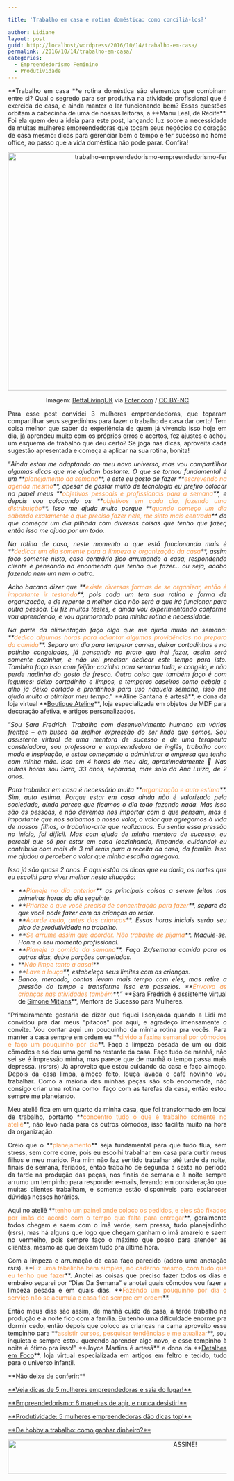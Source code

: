 ```yaml
---

title: 'Trabalho em casa e rotina doméstica: como conciliá-los?'

author: Lidiane
layout: post
guid: http://localhost/wordpress/2016/10/14/trabalho-em-casa/
permalink: /2016/10/14/trabalho-em-casa/
categories:
  - Empreendedorismo Feminino
  - Produtividade
---
```

<p align="justify">
  **Trabalho em casa **e rotina doméstica são elementos que combinam entre si? Qual o segredo para ser produtiva na atividade profissional que é exercida de casa, e ainda manter o lar funcionando bem? Essas questões orbitam a cabecinha de uma de nossas leitoras, a **Manu Leal, de Recife**. Foi ela quem deu a ideia para este post, lançando luz sobre a necessidade de muitas mulheres empreendedoras que tocam seus negócios do coração de casa mesmo: dicas para gerenciar bem o tempo e ter sucesso no home office, ao passo que a vida doméstica não pode parar. Confira!
</p>

<p align="center">
  <img class="alignnone size-full wp-image-13104" src="http://www.trololodemulher.com.br/blog/wp-content/uploads/2016/10/TRABALHO-EMPREENDEDORISMO-EMPREENDEDORISMO-FEMININO-ROTINA-DOMÉSTICA.jpg" alt="trabalho-empreendedorismo-empreendedorismo-feminino-rotina-domestica" width="800" height="548" />
</p>

<p align="center">
  Imagem: <a href="http://www.flickr.com/photos/128763078@N04/" target="_blank">BettaLivingUK</a> via <a href="http://foter.com/" target="_blank">Foter.com</a> / <a href="http://creativecommons.org/licenses/by-nc/2.0/" target="_blank">CC BY-NC</a>
</p>

<p align="justify">
  Para esse post convidei 3 mulheres empreendedoras, que toparam compartilhar seus segredinhos para fazer o trabalho de casa dar certo! Tem coisa melhor que saber da experiência de quem já vivencia isso hoje em dia, já aprendeu muito com os próprios erros e acertos, fez ajustes e achou um esquema de trabalho que deu certo? Se joga nas dicas, aproveita cada sugestão apresentada e começa a aplicar na sua rotina, bonita!
</p>

<p align="justify">
  “<em>Ainda estou me adaptando ao meu novo universo, mas vou compartilhar algumas dicas que me ajudam bastante. O que se tornou fundamental é um **<span style="background-color: #ffffff; color: #f79646;">planejamento da semana</span>**, e este eu gosto de fazer **<span style="background-color: #ffffff; color: #f79646;">escrevendo na agenda mesmo</span>**, apesar de gostar muito de tecnologia eu prefiro colocar no papel meus **<span style="color: #f79646;">objetivos pessoais e profissionais para a semana</span>**, e depois vou colocando os **<span style="color: #f79646;">objetivos em cada dia, fazendo uma distribuição</span>**. Isso me ajuda muito porque **<span style="color: #f79646;">quando começo um dia sabendo exatamente o que preciso fazer nele, me sinto mais centrada</span>** do que começar um dia pilhada com diversas coisas que tenho que fazer, então isso me ajuda por um todo. </em>
</p>

<p align="justify">
  <em>Na rotina de casa, neste momento o que está funcionando mais é **<span style="color: #f79646;">dedicar um dia somente para a limpeza e organização da casa</span>**, assim foco somente nisto, caso contrário fico arrumando a casa, respondendo cliente e pensando na encomenda que tenho que fazer… ou seja, acabo fazendo nem um nem o outro. </em>
</p>

<p align="justify">
  <em>Acho bacana dizer que **<span style="color: #f79646;">existe diversas formas de se organizar, então é importante ir testando</span>**, pois cada um tem sua rotina e forma de organização, e de repente a melhor dica não será a que irá funcionar para outra pessoa. Eu fiz muitos testes, e ainda vou experimentando conforme vou aprendendo, e vou aprimorando para minha rotina e necessidade. </em>
</p>

<p align="justify">
  <em>Na parte da alimentação faço algo que me ajuda muito na semana: **<span style="color: #f79646;">dedico algumas horas para adiantar algumas providências no preparo da comida</span>**. Separo um dia para temperar carnes, deixar cortadinhas e no potinho congeladas, já pensando no prato que irei fazer, assim será somente cozinhar, e não irei precisar dedicar este tempo para isto. Também faço isso com feijão: cozinho para semana toda, e congelo, e não perde nadinha do gosto de fresco. Outra coisa que também faço é com legumes: deixo cortadinho e limpos, e temperos caseiros como cebola e alho já deixo cortado e prontinhos para uso naquela semana, isso me ajuda muito a otimizar meu tempo</em>.” **Aline Santana é artesã**, e dona da loja virtual **<a href="http://www.elo7.com.br/boutiqueateline/loja" target="_blank">Boutique Ateline</a>**, loja especializada em objetos de MDF para decoração afetiva, e artigos personalizados.
</p>

<p align="justify">
  “<em>Sou Sara Fredrich. Trabalho com desenvolvimento humano em várias frentes – em busca da melhor expressão do ser lindo que somos. Sou assistente virtual de uma mentora de sucesso e de uma terapeuta consteladora, sou professora e empreendedora de inglês, trabalho com moda e inspiração, e estou começando a administrar a empresa que tenho com minha mãe. Isso em 4 horas do meu dia, aproximadamente 🙂 Nas outras horas sou Sara, 33 anos, separada, mãe solo da Ana Luiza, de 2 anos.</em>
</p>

<p align="justify">
  <em>Para trabalhar em casa é necessário muita **<span style="color: #f79646;">organização e auto estima</span>**. Sim, auto estima. Porque estar em casa ainda não é valorizado pela sociedade, ainda parece que ficamos o dia todo fazendo nada. Mas isso são as pessoas, e não devemos nos importar com o que pensam, mas é importante que nós saibamos o nosso valor, o valor que agregamos à vida de nossos filhos, o trabalho-arte que realizamos. Eu sentia essa pressão no início, foi difícil. Mas com ajuda de minha mentora de sucesso, eu percebi que só por estar em casa (cozinhando, limpando, cuidando) eu contribuía com mais de 3 mil reais para a receita da casa, da família. Isso me ajudou a perceber o valor que minha escolha agregava.</em>
</p>

<p align="justify">
  <em>Isso já são quase 2 anos. E aqui estão as dicas que eu daria, os nortes que eu escolhi para viver melhor nesta situação:<u></u><u></u></em>
</p>

  * <div align="justify">
      <em>**<span style="color: #f79646;">Planeje no dia anterior</span>** as principais coisas a serem feitas nas primeiras horas do dia seguinte.</em>
    </div>

  * <div align="justify">
      <em>**<span style="color: #f79646;">Priorize o que você precisa de concentração para fazer</span>**, separe do que você pode fazer com as crianças ao redor.</em>
    </div>

  * <div align="justify">
      <em>**<span style="color: #f79646;">Acorde cedo, antes das crianças</span>**. Essas horas iniciais serão seu pico de produtividade no trabalho.</em>
    </div>

  * <div align="justify">
      <em>**<span style="color: #f79646;">Se arrume assim que acordar. Não trabalhe de pijama</span>**. Maquie-se. Honre o seu momento profissional.</em>
    </div>

  * <div align="justify">
      <em>**<span style="color: #f79646;">Planeje a comida da semana</span>**. Faça 2x/semana comida para os outros dias, deixe porções congeladas.</em>
    </div>

  * <div align="justify">
      **<span style="color: #f79646;"><em>Não limpe tanto a casa!</em></span>**
    </div>

  * <div align="justify">
      <em>**<span style="color: #f79646;">Lave a louça</span>**, estabeleça seus limites com as crianças.</em>
    </div>

  * <div align="justify">
      <em>Banco, mercado, contas levam mais tempo com eles, mas retire a pressão do tempo e transforme isso em passeios. **<span style="color: #f79646;">Envolva as crianças nas atividades também</span>**.</em>” **Sara Fredrich é assistente virtual de <a href="http://www.simonemitjans.com.br/" target="_blank">Simone Mitjans</a>**, Mentora de Sucesso para Mulheres.
    </div>

<p align="justify">
  “Primeiramente gostaria de dizer que fiquei lisonjeada quando a Lidi me convidou pra dar meus “pitacos” por aqui, e agradeço imensamente o convite. Vou contar aqui um pouquinho da minha rotina pra vocês. Para manter a casa sempre em ordem eu **<span style="color: #f79646;">divido a faxina semanal por cômodos e faço um pouquinho por dia</span>**. Faço a limpeza pesada de um ou dois cômodos e só dou uma geral no restante da casa. Faço tudo de manhã, não sei se é impressão minha, mas parece que de manhã o tempo passa mais depressa. (rsrsrs) Já aproveito que estou cuidando da casa e faço almoço. Depois da casa limpa, almoço feito, louça lavada e café novinho vou trabalhar. Como a maioria das minhas peças são sob encomenda, não consigo criar uma rotina como  faço com as tarefas da casa, então estou sempre me planejando.
</p>

<p align="justify">
  Meu ateliê fica em um quarto da minha casa, que foi transformado em local de trabalho, portanto **<span style="color: #f79646;">concentro tudo o que é trabalho somente no ateliê</span>**, não levo nada para os outros cômodos, isso facilita muito na hora da organização.
</p>

<p align="justify">
  Creio que o **<span style="color: #f79646;">planejamento</span>** seja fundamental para que tudo flua, sem stress, sem corre corre, pois eu escolhi trabalhar em casa para curtir meus filhos e meu marido. Pra mim não faz sentido trabalhar até tarde da noite, finais de semana, feriados, então trabalho de segunda a sexta no período da tarde na produção das peças, nos finais de semana e à noite sempre arrumo um tempinho para responder e-mails, levando em consideração que muitas clientes trabalham, e somente estão disponíveis para esclarecer dúvidas nesses horários.
</p>

<p align="justify">
  Aqui no ateliê **<span style="color: #f79646;">tenho um painel onde coloco os pedidos, e eles são fixados por imãs de acordo com o tempo que falta para entregar</span>**, geralmente todos chegam e saem com o imã verde, sem pressa, tudo planejadinho (rsrs), mas há alguns que logo que chegam ganham o imã amarelo e saem no vermelho, pois sempre faço o máximo que posso para atender as clientes, mesmo as que deixam tudo pra última hora.
</p>

<p align="justify">
  Com a limpeza e arrumação da casa faço parecido (adoro uma anotação rsrs). **<span style="color: #f79646;">Fiz uma tabelinha bem simples, no caderno mesmo, com tudo que eu tenho que fazer</span>**. Anotei as coisas que preciso fazer todos os dias e embaixo separei por “Dias Da Semana” e anotei quais cômodos vou fazer a limpeza pesada e em quais dias. **<span style="color: #f79646;">Fazendo um pouquinho por dia o serviço não se acumula e casa fica sempre em ordem</span>**.
</p>

<p align="justify">
  Então meus dias são assim, de manhã cuido da casa, á tarde trabalho na produção e à noite fico com a família. Eu tenho uma dificuldade enorme pra dormir cedo, então depois que coloco as crianças na cama aproveito esse tempinho para **<span style="color: #f79646;">assistir cursos, pesquisar tendências e me atualizar</span>**, sou inquieta e sempre estou querendo aprender algo novo, e esse tempinho à noite é ótimo pra isso!” **Joyce Martins é artesã** e dona da **<a href="http://www.elo7.com.br/detalhesemfoco/loja" target="_blank">Detalhes em Foco</a>**, loja virtual especializada em artigos em feltro e tecido, tudo para o universo infantil.
</p>

<p align="justify">
  **Não deixe de conferir:**
</p>

<p align="justify">
  <a href="http://www.trololodemulher.com.br/2016/04/07/mulheres-empreendedoras/" target="_blank">**Veja dicas de 5 mulheres empreendedoras e saia do lugar!**</a>
</p>

<p align="justify">
  <a href="http://www.trololodemulher.com.br/2016/01/29/empreendedorismo-2/" target="_blank">**Empreendedorismo: 6 maneiras de agir, e nunca desistir!**</a>
</p>

<p align="justify">
  <a href="http://www.trololodemulher.com.br/2015/10/30/produtividade-2/" target="_blank">**Produtividade: 5 mulheres empreendedoras dão dicas top!**</a>
</p>

<p align="justify">
  <a href="http://www.trololodemulher.com.br/2015/07/31/como-ganhar-dinheiro/" target="_blank">**De hobby a trabalho: como ganhar dinheiro?**</a>
</p>

<p align="center">
  <a href="http://feedburner.google.com/fb/a/mailverify?uri=blogBichaFemea&loc=en_US" target="_blank"><img class="alignnone size-full wp-image-10439" src="http://www.trololodemulher.com.br/blog/wp-content/uploads/2014/09/ASSINE.png" alt="ASSINE!" width="800" height="78" /></a>
</p>

<p align="justify">